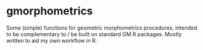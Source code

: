 # gmorphometrics
Some (simple) functions for geometric morphometrics procedures, intended to be complementary to / be built on standard GM R packages. Mostly written to aid my own workflow in R.
